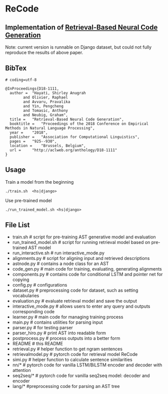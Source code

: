 # ReCode
## Implementation of [Retrieval-Based Neural Code Generation](http://aclweb.org/anthology/D18-1111)

Note: current version is runnable on Django dataset, but could not fully reproduce the results of above paper.

## BibTex
```
# coding=utf-8

@InProceedings{D18-1111,
  author = 	"Hayati, Shirley Anugrah
		and Olivier, Raphael
		and Avvaru, Pravalika
		and Yin, Pengcheng
		and Tomasic, Anthony
		and Neubig, Graham",
  title = 	"Retrieval-Based Neural Code Generation",
  booktitle = 	"Proceedings of the 2018 Conference on Empirical Methods in Natural Language Processing",
  year = 	"2018",
  publisher = 	"Association for Computational Linguistics",
  pages = 	"925--930",
  location = 	"Brussels, Belgium",
  url = 	"http://aclweb.org/anthology/D18-1111"
}
```

## Usage

Train a model from the beginning

```
./train.sh  <hs|django>
```

Use pre-trained model

```
./run_trained_model.sh <hs|django>
```

## File List

- train.sh                            # script for pre-training AST generative model and evaluation
- run_trained_model.sh     # script for running retrieval model based on pre-trained AST model
- run_interactive.sh           # run interactive_mode.py
- alignments.py                 # script for aligning input and retrieved descriptions
- astnode.py                      # contains  a node class for an AST
- code_gen.py                   # main code for training, evaluating, generating alignments
- components.py               # contains code for conditional LSTM and pointer net for copying
- config.py                         # configurations
- dataset.py                       # preprocessing code for dataset, such as setting vocabularies
- evaluation.py                  # evaluate retrieval model and save the output
- interactive_mode.py       # allows users to enter any query and outputs corresponding code
- learner.py                       # main code for managing training process
- main.py                          # contains utilities for parsing input
- parser.py                        # for testing parser
- parser_hiro.py                # print AST into readable form
- postprocess.py               # process outputs into a better form
- README                        # this README
- retrieval.py                      # helper function to get ngram sentences  
- retrievalmodel.py            # pytorch code for retrieval model ReCode
- simi.py                            # helper function to calculate sentence similarities
- nn/*      # pytorch code for vanilla LSTM/BiLSTM encoder and decoder with attention
- seq2seq/*                       # pytorch code for vanilla seq2seq model: decoder and encoder 
- lang/*                              #preprocessing code for parsing an AST tree 

